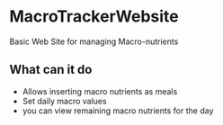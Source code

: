 # MacroTrackerWebsite
Basic Web Site for managing Macro-nutrients

## What can it do
* Allows inserting macro nutrients as meals
* Set daily macro values
* you can view remaining macro nutrients for the day
